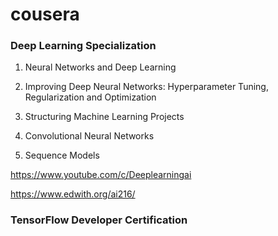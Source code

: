 # cousera 

### Deep Learning Specialization

1. Neural Networks and Deep Learning

2. Improving Deep Neural Networks: Hyperparameter Tuning, Regularization and Optimization

3. Structuring Machine Learning Projects

4. Convolutional Neural Networks

5. Sequence Models

https://www.youtube.com/c/Deeplearningai

https://www.edwith.org/ai216/



### TensorFlow Developer Certification
